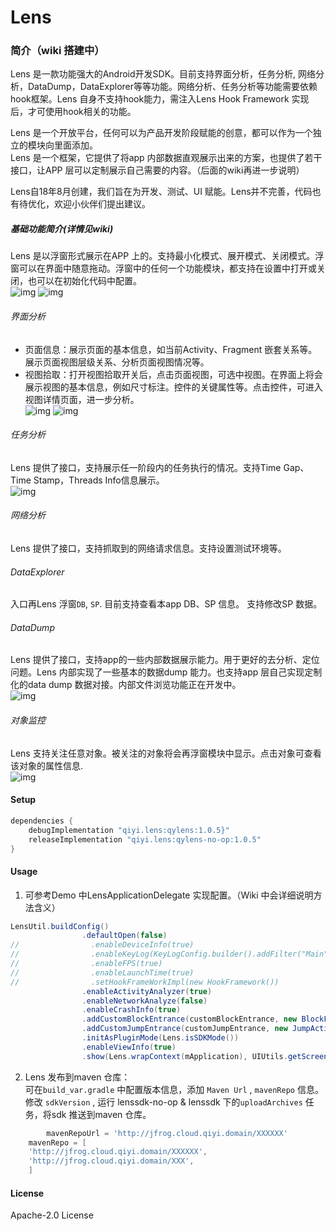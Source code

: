 Lens
=======

### 简介（wiki 搭建中）  
Lens 是一款功能强大的Android开发SDK。目前支持界面分析，任务分析, 网络分析，DataDump，DataExplorer等等功能。网络分析、任务分析等功能需要依赖hook框架。Lens 自身不支持hook能力，需注入Lens Hook Framework  实现后，才可使用hook相关的功能。  

Lens 是一个开放平台，任何可以为产品开发阶段赋能的创意，都可以作为一个独立的模块向里面添加。  
Lens 是一个框架，它提供了将app 内部数据直观展示出来的方案，也提供了若干接口，让APP 层可以定制展示自己需要的内容。（后面的wiki再进一步说明）  

Lens自18年8月创建，我们旨在为开发、测试、UI 赋能。Lens并不完善，代码也有待优化，欢迎小伙伴们提出建议。

##### 基础功能简介(详情见wiki)  
Lens 是以浮窗形式展示在APP 上的。支持最小化模式、展开模式、关闭模式。浮窗可以在界面中随意拖动。浮窗中的任何一个功能模块，都支持在设置中打开或关闭，也可以在初始化代码中配置。   
![img](art/image_2_hide.png)
![img](art/img_1_setting.png)

###### 界面分析  
* 页面信息：展示页面的基本信息，如当前Activity、Fragment 嵌套关系等。展示页面视图层级关系、分析页面视图情况等。
* 视图拾取：打开视图拾取开关后，点击页面视图，可选中视图。在界面上将会展示视图的基本信息，例如尺寸标注。控件的关键属性等。点击控件，可进入视图详情页面，进一步分析。  
![img](art/img_4_view_info.png)
![img](art/img_3_ac_info.png)
###### 任务分析  
Lens 提供了接口，支持展示任一阶段内的任务执行的情况。支持Time Gap、Time Stamp，Threads Info信息展示。  
![img](art/img_5_tasks.jpg)

###### 网络分析 
Lens 提供了接口，支持抓取到的网络请求信息。支持设置测试环境等。

###### DataExplorer  
入口再Lens 浮窗`DB`, `SP`. 目前支持查看本app DB、SP 信息。 支持修改SP 数据。

###### DataDump  
Lens 提供了接口，支持app的一些内部数据展示能力。用于更好的去分析、定位问题。Lens 内部实现了一些基本的数据dump 能力。也支持app 层自己实现定制化的data dump 数据对接。内部文件浏览功能正在开发中。  
![img](art/img_7_sp.png)

###### 对象监控  
Lens  支持关注任意对象。被关注的对象将会再浮窗模块中显示。点击对象可查看该对象的属性信息.   
![img](art/img_8_obj.png)

#### Setup  
```Groovy
dependencies {
    debugImplementation "qiyi.lens:qylens:1.0.5}"
    releaseImplementation "qiyi.lens:qylens-no-op:1.0.5"
}
```

#### Usage
1. 可参考Demo 中LensApplicationDelegate 实现配置。（Wiki 中会详细说明方法含义）
```Java
LensUtil.buildConfig()
                .defaultOpen(false)
//                .enableDeviceInfo(true)
//                .enableKeyLog(KeyLogConfig.builder().addFilter("Main").setMaxLine(1000))
//                .enableFPS(true)
//                .enableLaunchTime(true)
//                .setHookFrameWorkImpl(new HookFramework())
                .enableActivityAnalyzer(true)
                .enableNetworkAnalyze(false)
                .enableCrashInfo(true)
                .addCustomBlockEntrance(customBlockEntrance, new BlockFactory())
                .addCustomJumpEntrance(customJumpEntrance, new JumpAction())
                .initAsPluginMode(Lens.isSDKMode())
                .enableViewInfo(true)
                .show(Lens.wrapContext(mApplication), UIUtils.getScreenWidth(mApplication) / 5 * 3);
```

2. Lens 发布到maven 仓库：  
可在`build_var.gradle` 中配置版本信息，添加 `Maven Url` , `mavenRepo` 信息。 修改 `sdkVersion` , 运行 lenssdk-no-op & lenssdk 下的`uploadArchives` 任务，将sdk 推送到maven 仓库。  
```Groovy
 		mavenRepoUrl = 'http://jfrog.cloud.qiyi.domain/XXXXXX'
    mavenRepo = [
    'http://jfrog.cloud.qiyi.domain/XXXXXX',
    'http://jfrog.cloud.qiyi.domain/XXX',
    ]
```

#### License  
Apache-2.0 License